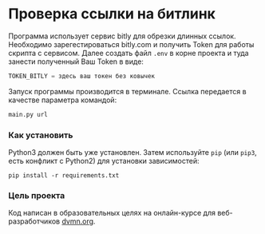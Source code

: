 # Проверка ссылки на битлинк

Программа использует сервис bitly для обрезки длинных ссылок.
Необходимо зарегестироваться bitly.com и получить Token для работы скрипта с сервисом.
Далее создать файл `.env` в корне проекта и туда занести полученный Ваш Token в виде:
```python
TOKEN_BITLY = здесь ваш токен без ковычек
```
Запуск программы производится в терминале.
Ссылка передается в качестве параметра командой: 
```python
main.py url
```

### Как установить

Python3 должен быть уже установлен. 
Затем используйте `pip` (или `pip3`, есть конфликт с Python2) для установки зависимостей:
```
pip install -r requirements.txt
```

### Цель проекта

Код написан в образовательных целях на онлайн-курсе для веб-разработчиков [dvmn.org](https://dvmn.org/).